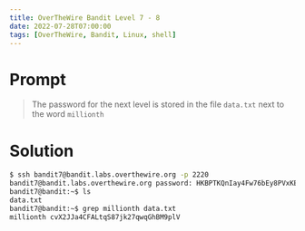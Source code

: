 ```yaml
---
title: OverTheWire Bandit Level 7 - 8
date: 2022-07-28T07:00:00
tags: [OverTheWire, Bandit, Linux, shell]
---
```

# Prompt
> The password for the next level is stored in the file `data.txt` next to the word `millionth`

# Solution
```sh
$ ssh bandit7@bandit.labs.overthewire.org -p 2220
bandit7@bandit.labs.overthewire.org password: HKBPTKQnIay4Fw76bEy8PVxKEDQRKTzs
bandit7@bandit:~$ ls
data.txt
bandit7@bandit:~$ grep millionth data.txt 
millionth cvX2JJa4CFALtqS87jk27qwqGhBM9plV
```